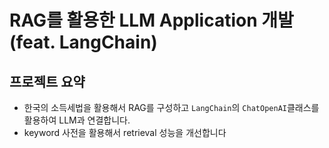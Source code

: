 # RAG를 활용한 LLM Application 개발 (feat. LangChain)

## 프로젝트 요약
- 한국의 소득세법을 활용해서 RAG를 구성하고 `LangChain`의 `ChatOpenAI`클래스를 활용하여 LLM과 연결합니다.
- keyword 사전을 활용해서 retrieval 성능을 개선합니다


